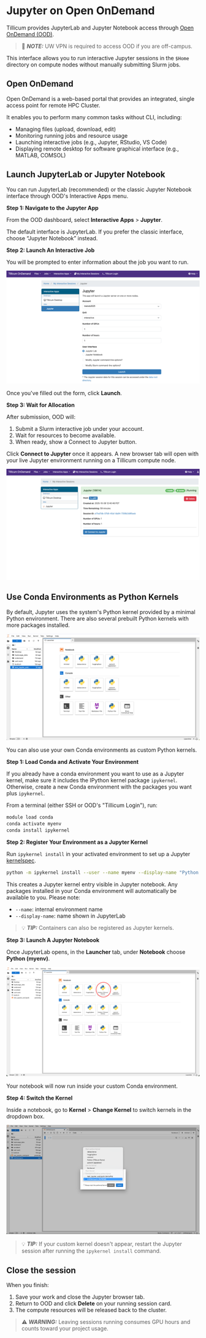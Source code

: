 # Jupyter on Open OnDemand

Tillicum provides JupyterLab and Jupyter Notebook access through [Open OnDemand (OOD)](https://tillicum-ood.hyak.uw.edu/).

> 📝 **_NOTE:_** UW VPN is required to access OOD if you are off-campus.

This interface allows you to run interactive Jupyter sessions in the `$Home` directory on compute nodes without manually submitting Slurm jobs.

## Open OnDemand

Open OnDemand is a web-based portal that provides an integrated, single access point for remote HPC Cluster.

It enables you to perform many common tasks without CLI, including:

- Managing files (upload, download, edit)
- Monitoring running jobs and resource usage
- Launching interactive jobs (e.g., Jupyter, RStudio, VS Code)
- Displaying remote desktop for software graphical interface (e.g., MATLAB, COMSOL)

## Launch JupyterLab or Jupyter Notebook

You can run JupyterLab (recommended) or the classic Jupyter Notebook interface through OOD's Interactive Apps menu.

**Step 1: Navigate to the Jupyter App**

From the OOD dashboard, select **Interactive Apps** > **Jupyter**. 

The default interface is JupyterLab.
If you prefer the classic interface, choose “Jupyter Notebook” instead.

**Step 2: Launch An Interactive Job**

You will be prompted to enter information about the job you want to run.

![launch-job](/img/launch_job.png "Example to start a job for Jupyter")

Once you've filled out the form, click **Launch**.

**Step 3: Wait for Allocation**

After submission, OOD will:

1. Submit a Slurm interactive job under your account.
2.	Wait for resources to become available.
3.	When ready, show a Connect to Jupyter button.

Click **Connect to Jupyter** once it appears. A new browser tab will open with your live Jupyter environment running on a Tillicum compute node.

![connect-jupyter](/img/connect_jupyter.png "Running Jupyter session in My Interactive Session")

## Use Conda Environments as Python Kernels

By default, Jupyter uses the system's Python kernel provided by a minimal Python environment. There are also several prebuilt Python kernels with more packages installed.

![jupyter-lab](/img/jupyter_lab.png "The Launcher tab when opening JupyterLab")

You can also use your own Conda environments as custom Python kernels.

**Step 1: Load Conda and Activate Your Environment**

If you already have a conda environment you want to use as a Jupyter kernel, make sure it includes the IPython kernel package `ipykernel`. Otherwise, create a new Conda environment with the packages you want plus `ipykernel`.

From a terminal (either SSH or OOD's "Tillicum Login"), run:

```bash
module load conda
conda activate myenv
conda install ipykernel
```

**Step 2: Register Your Environment as a Jupyter Kernel**

Run `ipykernel install` in your activated environment to set up a Jupyter [kernelspec](https://jupyter-client.readthedocs.io/en/latest/kernels.html).

```bash
python -m ipykernel install --user --name myenv --display-name "Python (myenv)"
```

This creates a Jupyter kernel entry visible in Jupyter notebook. Any packages installed in your Conda environment will automatically be available to you. Please note:

- `--name`: internal environment name
- `--display-name`: name shown in JupyterLab

> 💡 **_TIP:_** Containers can also be registered as Jupyter kernels.

**Step 3: Launch A Jupyter Notebook**

Once JupyterLab opens, in the **Launcher** tab, under **Notebook** choose **Python (myenv)**.

![custom-kernel](/img/custom_kernel.png "Custom kernels registered will appear")

Your notebook will now run inside your custom Conda environment.

**Step 4: Switch the Kernel**

Inside a notebook, go to **Kernel** > **Change Kernel** to switch kernels in the dropdown box.

![switch-kernel](/img/switch_kernel.png "Switch kernels in a Jupyter notebook")

> 💡 **_TIP:_** If your custom kernel doesn't appear, restart the Jupyter session after running the `ipykernel install` command.

## Close the session

When you finish:

1. Save your work and close the Jupyter browser tab.
2. Return to OOD and click **Delete** on your running session card.
3. The compute resources will be released back to the cluster.

> ⚠️ **_WARNING:_** Leaving sessions running consumes GPU hours and counts toward your project usage.